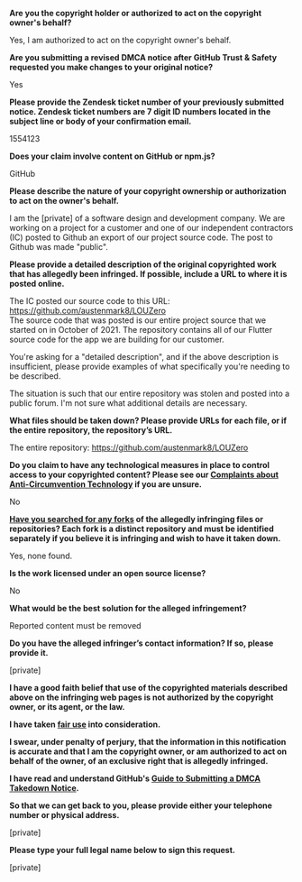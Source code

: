 **Are you the copyright holder or authorized to act on the copyright owner's behalf?**

Yes, I am authorized to act on the copyright owner's behalf.

**Are you submitting a revised DMCA notice after GitHub Trust & Safety requested you make changes to your original notice?**

Yes

**Please provide the Zendesk ticket number of your previously submitted notice. Zendesk ticket numbers are 7 digit ID numbers located in the subject line or body of your confirmation email.**

1554123

**Does your claim involve content on GitHub or npm.js?**

GitHub

**Please describe the nature of your copyright ownership or authorization to act on the owner's behalf.**

I am the [private] of a software design and development company. We are working on a project for a customer and one of our independent contractors (IC) posted to Github an export of our project source code. The post to Github was made "public".

**Please provide a detailed description of the original copyrighted work that has allegedly been infringed. If possible, include a URL to where it is posted online.**

The IC posted our source code to this URL: https://github.com/austenmark8/LOUZero  
The source code that was posted is our entire project source that we started on in October of 2021. The repository contains all of our Flutter source code for the app we are building for our customer.

You're asking for a "detailed description", and if the above description is insufficient, please provide examples of what specifically you're needing to be described.

The situation is such that our entire repository was stolen and posted into a public forum. I'm not sure what additional details are necessary.

**What files should be taken down? Please provide URLs for each file, or if the entire repository, the repository’s URL.**

The entire repository: https://github.com/austenmark8/LOUZero

**Do you claim to have any technological measures in place to control access to your copyrighted content? Please see our <a href="https://docs.github.com/articles/guide-to-submitting-a-dmca-takedown-notice#complaints-about-anti-circumvention-technology">Complaints about Anti-Circumvention Technology</a> if you are unsure.**

No

**<a href="https://docs.github.com/articles/dmca-takedown-policy#b-what-about-forks-or-whats-a-fork">Have you searched for any forks</a> of the allegedly infringing files or repositories? Each fork is a distinct repository and must be identified separately if you believe it is infringing and wish to have it taken down.**

Yes, none found.

**Is the work licensed under an open source license?**

No

**What would be the best solution for the alleged infringement?**

Reported content must be removed

**Do you have the alleged infringer’s contact information? If so, please provide it.**

[private]

**I have a good faith belief that use of the copyrighted materials described above on the infringing web pages is not authorized by the copyright owner, or its agent, or the law.**

**I have taken <a href="https://www.lumendatabase.org/topics/22">fair use</a> into consideration.**

**I swear, under penalty of perjury, that the information in this notification is accurate and that I am the copyright owner, or am authorized to act on behalf of the owner, of an exclusive right that is allegedly infringed.**

**I have read and understand GitHub's <a href="https://docs.github.com/articles/guide-to-submitting-a-dmca-takedown-notice/">Guide to Submitting a DMCA Takedown Notice</a>.**

**So that we can get back to you, please provide either your telephone number or physical address.**

[private]

**Please type your full legal name below to sign this request.**

[private]
